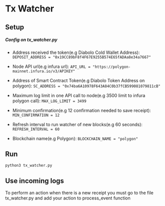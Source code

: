 # Tx Watcher

## Setup

##### Config on tx_watcher.py

- Address received the token(e.g Diabolo Cold Wallet Address):
`DEPOSIT_ADDRESS = "0x19CC89bF8f4F67E9255B574E65fADAa8e34a7667"`

- Node API url(e.g infura url):
`API_URL = "https://polygon-mainnet.infura.io/v3/APIKEY"`

- Address of Smart Contract Token(e.g Diabolo Token Address on polygon):
`SC_ADDRESS = "0x74ba6A10978F643A84C0b37fCB599081079811cB"`

- Maximum log limit in one API call to node(e.g 3500 limit to infura polygon call):
`MAX_LOG_LIMIT = 3499`

- Minimum confirmation(e.g 12 confirmation needed to save receipt):
`MIN_CONFIRMATION = 12`

- Refresh interval to run watcher of new blocks(e.g 60 seconds):
`REFRESH_INTERVAL = 60`

- Blockchain name(e.g Polygon):
`BLOCKCHAIN_NAME = "polygon"`

## Run

`python3 tx_watcher.py`

## Use incoming logs

To perform an action when there is a new receipt you must go to the file tx_watcher.py and add your action to process_event function
